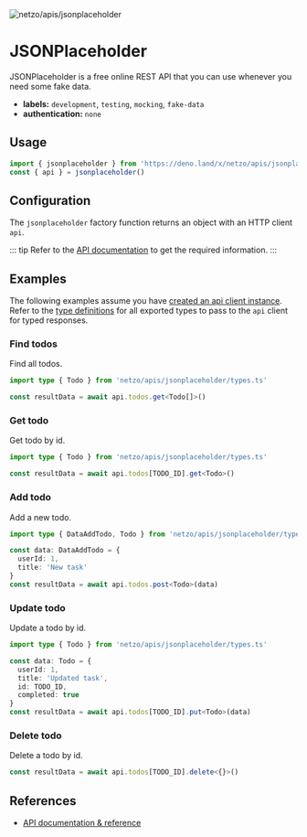 <img src="https://raw.githubusercontent.com/netzo/netzo/main/assets/apis/jsonplaceholder.svg" alt="netzo/apis/jsonplaceholder" class="mb-5 w-75px">

# JSONPlaceholder

JSONPlaceholder is a free online REST API that you can use whenever you need some fake data.

- **labels:** `development`, `testing`, `mocking`, `fake-data`
- **authentication:** `none`

## Usage

```ts
import { jsonplaceholder } from 'https://deno.land/x/netzo/apis/jsonplaceholder/mod.ts'
const { api } = jsonplaceholder()
```

## Configuration

The `jsonplaceholder` factory function returns an object with an HTTP client `api`.

::: tip Refer to the [API documentation](https://jsonplaceholder.typicode.com/guide/) to get the required information.
:::

## Examples

The following examples assume you have [created an api client instance](#usage). Refer to the [type definitions](https://deno.land/x/netzo/apis/jsonplaceholder/types.ts) for all exported types to pass to the `api` client for typed responses.

### Find todos

Find all todos.

```ts
import type { Todo } from 'netzo/apis/jsonplaceholder/types.ts'

const resultData = await api.todos.get<Todo[]>()
```

### Get todo

Get todo by id.

```ts
import type { Todo } from 'netzo/apis/jsonplaceholder/types.ts'

const resultData = await api.todos[TODO_ID].get<Todo>()
```

### Add todo

Add a new todo.

```ts
import type { DataAddTodo, Todo } from 'netzo/apis/jsonplaceholder/types.ts'

const data: DataAddTodo = {
  userId: 1,
  title: 'New task'
}
const resultData = await api.todos.post<Todo>(data)
```

### Update todo

Update a todo by id.

```ts
import type { Todo } from 'netzo/apis/jsonplaceholder/types.ts'

const data: Todo = {
  userId: 1,
  title: 'Updated task',
  id: TODO_ID,
  completed: true
}
const resultData = await api.todos[TODO_ID].put<Todo>(data)
```

### Delete todo

Delete a todo by id.

```ts
const resultData = await api.todos[TODO_ID].delete<{}>()
```

## References

- [API documentation & reference](https://jsonplaceholder.typicode.com/guide/)

